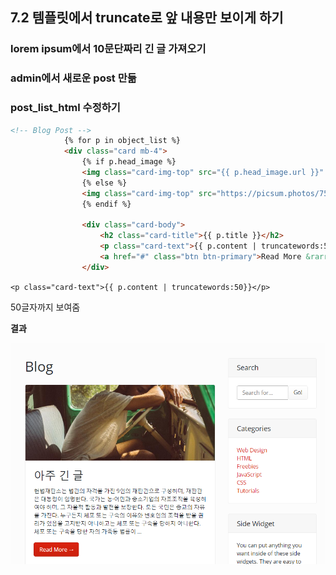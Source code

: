 ## 7.2 템플릿에서 truncate로 앞 내용만 보이게 하기

### lorem ipsum에서 10문단짜리 긴 글 가져오기



### admin에서 새로운 post  만듦



### post_list_html 수정하기

```html
<!-- Blog Post -->
            {% for p in object_list %}
            <div class="card mb-4">
                {% if p.head_image %}
                <img class="card-img-top" src="{{ p.head_image.url }}" alt="Card image cap">
                {% else %}
                <img class="card-img-top" src="https://picsum.photos/750/300/?random" alt="Card image cap">
                {% endif %}

                <div class="card-body">
                    <h2 class="card-title">{{ p.title }}</h2>
                    <p class="card-text">{{ p.content | truncatewords:50}}</p>
                    <a href="#" class="btn btn-primary">Read More &rarr;</a>
                </div>
```

`<p class="card-text">{{ p.content | truncatewords:50}}</p>`

50글자까지 보여줌



**결과**

![image-20200320185401966](images/image-20200320185401966.png)